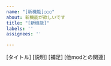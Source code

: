 ```yaml
---
name: "[新機能]○○○"
about: 新機能が欲しいです
title: "[新機能]"
labels: ''
assignees: ''

---
```


[タイトル]
[説明]
[補足]
[他modとの関連]
